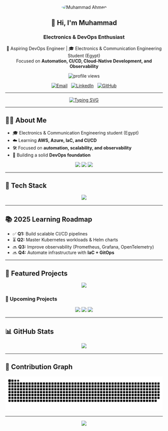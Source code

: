 <!-- Profile Header with Photo -->
<p align="center">
  <img src="https://avatars.githubusercontent.com/u/174514915?v=4" width="180" height="180" style="border-radius:50%" alt="Muhammad Ahmed"/>
</p>

<h2 align="center">👋 Hi, I'm Muhammad</h2>
<h3 align="center">Electronics & DevOps Enthusiast</h3>

<p align="center">
🚀 Aspiring DevOps Engineer | 🎓 Electronics & Communication Engineering Student (Egypt)<br>
Focused on <b>Automation, CI/CD, Cloud-Native Development, and Observability</b>
</p>

<p align="center"> 
  <img src="https://komarev.com/ghpvc/?username=Muhammad-296&label=Profile+Views&color=0e75b6&style=flat" alt="profile views"/>
</p>

<p align="center">
  <a href="mailto:muhammad.al.ajami.se@gmail.com"><img src="https://img.icons8.com/color/48/gmail-new.png" width="40" alt="Email"/></a>
  &nbsp;
  <a href="https://www.linkedin.com/in/muhammad-abdulhamid/"><img src="https://img.icons8.com/color/48/linkedin.png" width="40" alt="LinkedIn"/></a>
  &nbsp;
  <a href="https://github.com/Muhammad-296"><img src="https://img.icons8.com/material-outlined/48/github.png" width="40" alt="GitHub"/></a>
</p>

---

<!-- Typing Animation -->
<p align="center">
  <a href="https://git.io/typing-svg">
    <img src="https://readme-typing-svg.herokuapp.com?font=Fira+Code&pause=1000&color=0CF7D0&center=true&vCenter=true&width=550&lines=Automation+•+CI%2FCD+•+Cloud;Always+Learning+•+Always+Building;Electronics+%2B+DevOps+Mindset" alt="Typing SVG"/>
  </a>
</p>

---

## 👨‍💻 About Me  

- 🎓 Electronics & Communication Engineering student (Egypt)  
- ☁️ Learning **AWS, Azure, IaC, and CI/CD**  
- 🛠️ Focused on **automation, scalability, and observability**  
- 📌 Building a solid **DevOps foundation**  

<p align="center">
  <img src="https://img.shields.io/badge/DevOps-Engineer%20in%20Progress-blue?style=flat&logo=devops"/>
  <img src="https://img.shields.io/badge/Cloud-AWS%20|%20Azure-orange?style=flat&logo=cloud"/>
  <img src="https://img.shields.io/badge/Linux-Enthusiast-gray?style=flat&logo=linux"/>
</p>

---

## 🔧 Tech Stack  

<p align="center">
  <img src="https://skillicons.dev/icons?i=aws,azure,terraform,githubactions,jenkins,docker,kubernetes,nginx,mysql,postman,linux,vscode,git,bash,python" height="45"/>
</p>

---

## 📚 2025 Learning Roadmap  

- ✅ **Q1:** Build scalable CI/CD pipelines  
- ⏳ **Q2:** Master Kubernetes workloads & Helm charts  
- 🔜 **Q3:** Improve observability (Prometheus, Grafana, OpenTelemetry)  
- 🔜 **Q4:** Automate infrastructure with **IaC + GitOps**  

---

## 🚀 Featured Projects  

<p align="center">
  <a href="https://github.com/Muhammad-296/Flight-Reservation-App">
    <img src="https://github-readme-stats.vercel.app/api/pin/?username=Muhammad-296&repo=Flight-Reservation-App&theme=tokyonight&hide_border=true&v=2" />
  </a>
</p>

### 🔮 Upcoming Projects  
<p align="center">
  <img src="https://img.shields.io/badge/📦-CI%2FCD%20Pipeline%20Demo-informational?style=for-the-badge&logo=githubactions"/>
  <img src="https://img.shields.io/badge/☸️-Kubernetes%20Monitoring%20Lab-success?style=for-the-badge&logo=kubernetes"/>
  <img src="https://img.shields.io/badge/📊-Observability%20with%20Grafana%20%26%20Prometheus-critical?style=for-the-badge&logo=grafana"/>
</p>

---

## 📊 GitHub Stats  

<p align="center">
  <img src="https://github-readme-stats.vercel.app/api?username=Muhammad-296&show_icons=true&theme=tokyonight&hide_border=true&count_private=true" height="160"/>
</p>

---

## 🐍 Contribution Graph  

<p align="center">
  <img src="https://github.com/Platane/snk/raw/output/github-contribution-grid-snake.svg" alt="snake animation"/>
</p>

---

<p align="center">
  <a href="https://github.com/Muhammad-296?tab=repositories">
    <img src="https://img.shields.io/badge/⭐-Star%20my%20repos-yellow?style=for-the-badge" />
  </a>
</p>
